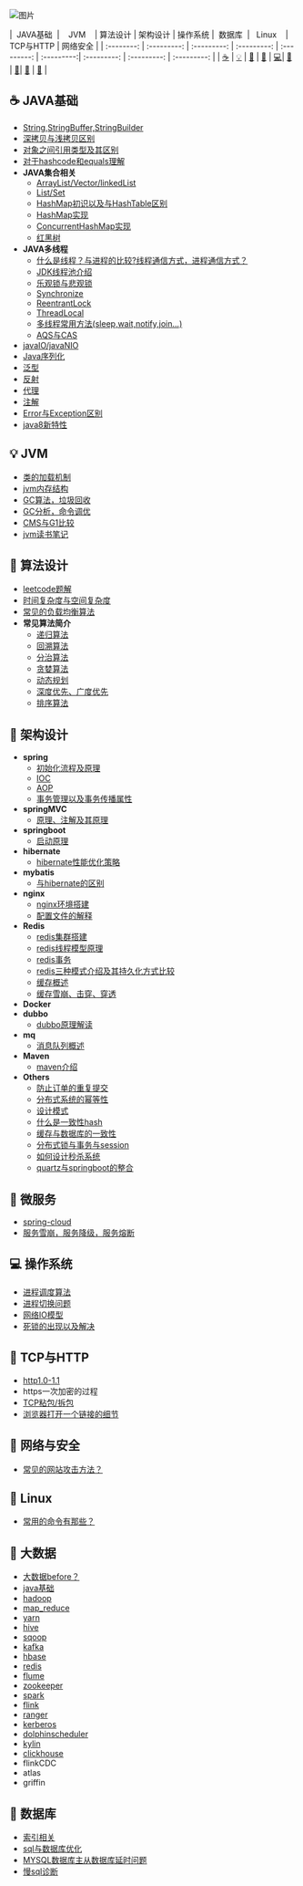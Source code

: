 ![图片](https://github.com/havenBoy/havenboy-java-Interview/blob/master/image/2.jpg)

| &nbsp;JAVA基础&nbsp; | &nbsp;&nbsp;&nbsp;JVM&nbsp;&nbsp;&nbsp; | 算法设计 | 架构设计 | 操作系统 | &nbsp;数据库&nbsp; 
| &nbsp;&nbsp;Linux&nbsp;&nbsp;&nbsp; | TCP与HTTP | 网络安全 |
| :--------: | :---------: | :---------: | :---------: | :---------: | :---------:| :---------: | :---------: | :---------: |
| [:coffee:](#coffee-java) | [:bulb:](#bulb-JVM) | [:pencil:](#pencil-算法设计) | [:art:](#art-架构设计) | [:computer:](#computer-操作系统)| [:orange:](#orange-databases) | [:banana:](#banana-linux)| [:apple:](#apple-TCP与HTTP) | [:grapes:](#grapes-网络与安全) |

## :coffee: JAVA基础
- [String,StringBuffer,StringBuilder](https://github.com/havenBoy/havenboy-java-Interview/blob/master/javabasic/string.md)
- [深拷贝与浅拷贝区别](https://github.com/havenBoy/havenboy-java-Interview/blob/master/javabasic/copy.md)
- [对象之间引用类型及其区别](https://github.com/havenBoy/havenboy-java-Interview/blob/master/javabasic/reference.md)
- [对于hashcode和equals理解](https://github.com/havenBoy/havenboy-java-Interview/blob/master/javabasic/hashcode-equals.md)
- **JAVA集合相关**
  * [ArrayList/Vector/linkedList](https://github.com/havenBoy/java--Interview/blob/master/javabasic/ArrayListVectorlinkedlist.md)
  * [List/Set](https://github.com/havenBoy/java--Interview/blob/master/javabasic/list-set.md)
  * [HashMap初识以及与HashTable区别](https://github.com/havenBoy/havenboy-java-Interview/blob/master/javabasic/hashmap-hashtable.md)
  * [HashMap实现](https://github.com/havenBoy/havenboy-java-Interview/blob/master/javabasic/hashmap.md)
  * [ConcurrentHashMap实现](https://github.com/havenBoy/havenboy-java-Interview/blob/master/javabasic/concurrenthashmap.md)
  * [红黑树](https://github.com/havenBoy/havenboy-java-Interview/blob/master/javabasic/red-black.md)
- **JAVA多线程**
  * [什么是线程？与进程的比较?线程通信方式，进程通信方式？](https://github.com/havenBoy/havenboy-java-Interview/blob/master/javabasic/thread.md)
  * [JDK线程池介绍](https://github.com/havenBoy/havenboy-java-Interview/blob/master/javabasic/jdk-threadPool.md)
  * [乐观锁与悲观锁](https://github.com/havenBoy/havenboy-java-Interview/blob/master/javabasic/Pessimistic-lock&&optimistic-lock.md)
  * [Synchronize](https://github.com/havenBoy/havenboy-java-Interview/blob/master/javabasic/Synchronize.md)
  * [ReentrantLock](https://github.com/havenBoy/havenboy-java-Interview/blob/master/javabasic/ReentrantLock.md)
  * [ThreadLocal](https://github.com/havenBoy/havenboy-java-Interview/blob/master/javabasic/ThreadLocal.md)
  * [多线程常用方法(sleep,wait,notify,join...)](https://github.com/havenBoy/havenboy-java-Interview/blob/master/javabasic/sleep-wait.md)
  * [AQS与CAS](https://github.com/havenBoy/havenboy-java-Interview/blob/master/javabasic/aqs-cas.md)
- [javaIO/javaNIO](https://github.com/havenBoy/havenboy-java-Interview/blob/master/javabasic/javaIO-javaNIO.md)
- [Java序列化](https://github.com/havenBoy/havenboy-java-Interview/blob/master/javabasic/serializable.md)
- [泛型](https://github.com/havenBoy/havenboy-java-Interview/blob/master/javabasic/generics.md)
- [反射](https://github.com/havenBoy/havenboy-java-Interview/blob/master/javabasic/reflection.md)
- [代理](https://github.com/havenBoy/havenboy-java-Interview/blob/master/javabasic/proxy.md)
- [注解](https://github.com/havenBoy/havenboy-java-Interview/blob/master/javabasic/annotation.md)
- [Error与Exception区别](https://github.com/havenBoy/havenboy-java-Interview/blob/master/javabasic/exception-error.md)
- [java8新特性](https://github.com/havenBoy/havenboy-java-Interview/blob/master/javabasic/java8.md)

## :bulb: JVM
- [类的加载机制](https://github.com/havenBoy/havenboy-java-Interview/blob/master/javabasic/jvm1.md)
- [jvm内存结构](https://github.com/havenBoy/havenboy-java-Interview/blob/master/javabasic/jvm2.md)
- [GC算法，垃圾回收](https://github.com/havenBoy/havenboy-java-Interview/blob/master/javabasic/jvm3.md)
- [GC分析，命令调优](https://github.com/havenBoy/havenboy-java-Interview/blob/master/javabasic/jvm4.md)
- [CMS与G1比较](https://github.com/havenBoy/havenboy-java-Interview/blob/master/javabasic/jvm5.md)
- [jvm读书笔记](https://github.com/havenBoy/java-book-notes/tree/master/%E6%B7%B1%E5%85%A5%E7%90%86%E8%A7%A3java%E8%99%9A%E6%8B%9F%E6%9C%BA)


## :pencil: 算法设计
- [leetcode题解](https://github.com/havenBoy/LeetCode)
- [时间复杂度与空间复杂度](https://github.com/havenBoy/interview/blob/master/Algorithm/complex.md)
- [常见的负载均衡算法](https://github.com/havenBoy/interview/blob/master/Algorithm/load.md)
- **常见算法简介**
  * [递归算法](https://github.com/havenBoy/interview/blob/master/Algorithm/ALG1.md)
  * [回溯算法](https://github.com/havenBoy/interview/blob/master/Algorithm/ALG2.md)
  * [分治算法](https://github.com/havenBoy/interview/blob/master/Algorithm/ALG3.md)
  * [贪婪算法](https://github.com/havenBoy/interview/blob/master/Algorithm/ALG4.md)
  * [动态规划](https://github.com/havenBoy/interview/blob/master/Algorithm/ALG5.md)
  * [深度优先、广度优先](https://github.com/havenBoy/interview/blob/master/Algorithm/ALG6.md)
  * [排序算法](https://github.com/havenBoy/interview/blob/master/Algorithm/sort.md)

## :art: 架构设计
- **spring**
  * [初始化流程及原理](https://github.com/havenBoy/havenboy-java-Interview/blob/master/Architecture-design/spring/spring-core.md)
  * [IOC](https://github.com/havenBoy/havenboy-java-Interview/blob/master/Architecture-design/spring/spring-ioc.md)
  * [AOP](https://github.com/havenBoy/havenboy-java-Interview/blob/master/Architecture-design/spring/spring-aop.md)
  * [事务管理以及事务传播属性](https://github.com/havenBoy/havenboy-java-Interview/blob/master/Architecture-design/spring/spring-transaction.md)
- **springMVC**
  * [原理、注解及其原理](https://github.com/havenBoy/havenboy-java-Interview/blob/master/Architecture-design/springmvc/springmvc.md)
- **springboot**
  * [启动原理](https://github.com/havenBoy/havenboy-java-Interview/blob/master/Architecture-design/springboot.md)
- **hibernate**
  * [hibernate性能优化策略](https://github.com/havenBoy/interview/blob/master/Architecture-design/hibernate/hibernate.md)
- **mybatis**
  * [与hibernate的区别](https://github.com/havenBoy/havenboy-java-Interview/blob/master/javabasic/hibernate-mybatis.md)
- **nginx**
  * [nginx环境搭建](https://github.com/havenBoy/interview/blob/master/Architecture-design/nginx/nginx.md)
  * [配置文件的解释](https://github.com/havenBoy/interview/blob/master/Architecture-design/nginx/nginx-config.md)
- **Redis**
  * [redis集群搭建](https://github.com/havenBoy/interview/blob/master/Architecture-design/redis/rediscluster.md)
  * [redis线程模型原理](https://github.com/havenBoy/interview/blob/master/Architecture-design/redis/redisthread.md)
  * [redis事务](https://github.com/havenBoy/interview/blob/master/Architecture-design/redis/redis-transaction.md)
  * [redis三种模式介绍及其持久化方式比较](https://github.com/havenBoy/interview/blob/master/Architecture-design/redis/redismode.md)
  * [缓存概述](https://github.com/havenBoy/interview/blob/master/Architecture-design/redis/redisall.md)
  * [缓存雪崩、击穿、穿透](https://github.com/havenBoy/interview/blob/master/Architecture-design/redis/redis-destroy.md)
- **Docker**
- **dubbo**
  * [dubbo原理解读](https://github.com/havenBoy/interview/blob/master/Architecture-design/dubbo/dubbo-core.md)
- **mq**
  * [消息队列概述](https://github.com/havenBoy/interview/blob/master/Architecture-design/others/mq.md)
- **Maven**
  * [maven介绍](https://github.com/havenBoy/interview/blob/master/Architecture-design/maven/maven.md)
- **Others**
  * [防止订单的重复提交](https://github.com/havenBoy/havenboy-java-Interview/blob/master/Architecture-design/others/first.md)
  * [分布式系统的幂等性](https://github.com/havenBoy/havenboy-java-Interview/blob/master/Architecture-design/others/second.md)
  * [设计模式](https://github.com/havenBoy/havenboy-java-Interview/blob/master/Architecture-design/Java%2024%20%20design-pattern%20%20and%20%207%20standard/conclusion.md)
  * [什么是一致性hash](https://github.com/havenBoy/havenboy-java-Interview/blob/master/Architecture-design/others/third.md)
  * [缓存与数据库的一致性](https://github.com/havenBoy/havenboy-java-Interview/blob/master/Architecture-design/others/cache-same.md)
  * [分布式锁与事务与session](https://github.com/havenBoy/havenboy-java-Interview/blob/master/Architecture-design/others/lock-transaction.md)
  * [如何设计秒杀系统](https://github.com/havenBoy/havenboy-java-Interview/blob/master/Architecture-design/others/seconds-kill.md)
  * [quartz与springboot的整合](https://github.com/havenBoy/havenboy-java-Interview/blob/master/Architecture-design/others/quartz.md)
## :art: 微服务
- [spring-cloud](https://github.com/havenBoy/Java-Interview/blob/master/microService/spring_cloud.md)
- [服务雪崩，服务降级，服务熔断](https://github.com/havenBoy/Java-Interview/blob/master/microService/first.md)

## :computer: 操作系统
- [进程调度算法](https://github.com/havenBoy/Java-Interview/blob/master/operator/process-schedule.md)
- [进程切换问题](https://github.com/havenBoy/Java-Interview/blob/master/operator/process-switch.md)
- [网络IO模型](https://github.com/havenBoy/Java-Interview/blob/master/operator/io-mode.md)
- [死锁的出现以及解决](https://github.com/havenBoy/Java-Interview/blob/master/operator/locks.md)
## :apple: TCP与HTTP
- [http1.0-1.1](https://github.com/havenBoy/Java-Interview/blob/master/tcp-http/http1.0-1.1.md)
- https一次加密的过程
- [TCP粘包/拆包](https://github.com/havenBoy/Java-Interview/blob/master/tcp-http/tcp-package.md)
- [浏览器打开一个链接的细节](https://github.com/havenBoy/Java-Interview/blob/master/tcp-http/browers.md)
## :grapes: 网络与安全
- [常见的网站攻击方法？](https://github.com/havenBoy/Java-Interview/blob/master/netsafe/attack.md)
## :banana: Linux
- [常用的命令有那些？](https://github.com/havenBoy/Java-Interview/blob/master/linux/linux_basic.md)
## :apple: 大数据
- [大数据before？](https://github.com/havenBoy/Java-Interview/blob/master/big_data/interview_before.md)
- [java基础](https://github.com/havenBoy/Java-Interview/blob/master/big_data/java_basic.md)
- [hadoop](https://github.com/havenBoy/Java-Interview/blob/master/big_data/hadoop.md)
- [map_reduce](https://github.com/havenBoy/Java-Interview/blob/master/big_data/map_reduce.md)
- [yarn](https://github.com/havenBoy/Java-Interview/blob/master/big_data/yarn.md)
- [hive](https://github.com/havenBoy/Java-Interview/blob/master/big_data/hive.md)
- [sqoop](https://github.com/havenBoy/Java-Interview/blob/master/big_data/sqoop.md)
- [kafka](https://github.com/havenBoy/Java-Interview/blob/master/big_data/kafka.md)
- [hbase](https://github.com/havenBoy/Java-Interview/blob/master/big_data/hbase.md)
- [redis](https://github.com/havenBoy/Java-Interview/blob/master/big_data/redis.md)
- [flume](https://github.com/havenBoy/Java-Interview/blob/master/big_data/flume.md)
- [zookeeper](https://github.com/havenBoy/Java-Interview/blob/master/big_data/zookeeper.md)
- [spark](https://github.com/havenBoy/Java-Interview/blob/master/big_data/spark.md)
- [flink](https://github.com/havenBoy/Java-Interview/blob/master/big_data/flink.md)
- [ranger](https://github.com/havenBoy/Java-Interview/blob/master/big_data/ranger.md)
- [kerberos](https://github.com/havenBoy/Java-Interview/blob/master/big_data/kerberos.md)
- [dolphinscheduler](https://github.com/havenBoy/Java-Interview/blob/master/big_data/dolphinscheduler.md)
- [kylin](https://github.com/havenBoy/Java-Interview/blob/master/big_data/kylin.md)
- [clickhouse](https://github.com/havenBoy/Java-Interview/blob/master/big_data/clickhouse.md)
- flinkCDC
- atlas
- griffin
## :orange: 数据库
- [索引相关](https://github.com/havenBoy/interview/blob/master/databases/index.md)
- [sql与数据库优化](https://github.com/havenBoy/interview/blob/master/databases/sql-improve.md)
- [MYSQL数据库主从数据库延时问题](https://github.com/havenBoy/interview/blob/master/databases/time-late.md)
- [慢sql诊断](https://github.com/havenBoy/interview/blob/master/databases/sql-conclusion.md)
